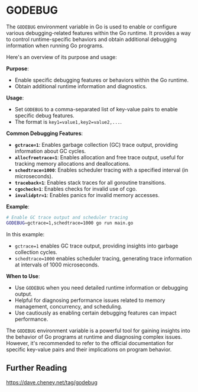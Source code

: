 # GODEBUG

The `GODEBUG` environment variable in Go is used to enable or configure various debugging-related features within the Go runtime. It provides a way to control runtime-specific behaviors and obtain additional debugging information when running Go programs.

Here's an overview of its purpose and usage:

**Purpose**:
- Enable specific debugging features or behaviors within the Go runtime.
- Obtain additional runtime information and diagnostics.

**Usage**:
- Set `GODEBUG` to a comma-separated list of key-value pairs to enable specific debug features.
- The format is `key1=value1,key2=value2,...`.

**Common Debugging Features**:
- **`gctrace=1`**: Enables garbage collection (GC) trace output, providing information about GC cycles.
- **`allocfreetrace=1`**: Enables allocation and free trace output, useful for tracking memory allocations and deallocations.
- **`schedtrace=1000`**: Enables scheduler tracing with a specified interval (in microseconds).
- **`traceback=1`**: Enables stack traces for all goroutine transitions.
- **`cgocheck=1`**: Enables checks for invalid use of cgo.
- **`invalidptr=1`**: Enables panics for invalid memory accesses.

**Example**:
```bash
# Enable GC trace output and scheduler tracing
GODEBUG=gctrace=1,schedtrace=1000 go run main.go
```

In this example:
- `gctrace=1` enables GC trace output, providing insights into garbage collection cycles.
- `schedtrace=1000` enables scheduler tracing, generating trace information at intervals of 1000 microseconds.

**When to Use**:
- Use `GODEBUG` when you need detailed runtime information or debugging output.
- Helpful for diagnosing performance issues related to memory management, concurrency, and scheduling.
- Use cautiously as enabling certain debugging features can impact performance.

The `GODEBUG` environment variable is a powerful tool for gaining insights into the behavior of Go programs at runtime and diagnosing complex issues. However, it's recommended to refer to the official documentation for specific key-value pairs and their implications on program behavior.

## Further Reading
https://dave.cheney.net/tag/godebug